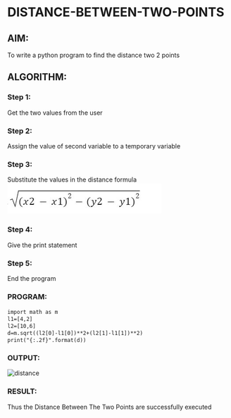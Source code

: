 # DISTANCE-BETWEEN-TWO-POINTS

## AIM:
To write a python program to find the distance two 2 points
## ALGORITHM:
### Step 1: 
Get the two values from the user
### Step 2: 
Assign the value of second variable to a temporary variable 
### Step 3: 
Substitute the values in the distance formula  
![formula](/image/formula.png)
### Step 4: 
Give the print statement
### Step 5: 
End the program
### PROGRAM:
```
import math as m
l1=[4,2]
l2=[10,6]
d=m.sqrt((l2[0]-l1[0])**2+(l2[1]-l1[1])**2)
print("{:.2f}".format(d))
```
  
### OUTPUT:

![distance](https://user-images.githubusercontent.com/118447015/209440179-5c795c0c-5dbd-4c1f-a7d0-82ea37c1b526.png)



### RESULT:
Thus the Distance Between The Two Points are successfully executed
